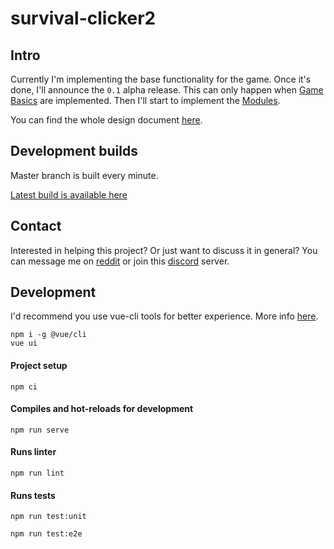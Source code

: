 # survival-clicker2

## Intro

Currently I'm implementing the base functionality for the game. Once it's done, I'll announce the `0.1` alpha release. This can only happen when [Game Basics](docs/Design-Document/Game-Basics-2b1a9919-aaaa-4a60-92ef-09ce8b88e96b.md) are implemented. Then I'll start to implement the [Modules](docs/Design-Document/Modules-c911879c-ec8c-4106-86d0-a8b9468d5bb8.md).

You can find the whole design document [here](docs/Design-Document/Design-Document-e000f04c-b05b-4dfc-83b0-3770f478d276.md).

## Development builds

Master branch is built every minute.

[Latest build is available here](https://dev.sc2.7777.lt)

## Contact
Interested in helping this project? Or just want to discuss it in general? You can message me on [reddit](https://www.reddit.com/user/mantas6) or join this [discord](https://discord.gg/DMXvm7W) server.

## Development

I'd recommend you use vue-cli tools for better experience. More info [here](https://cli.vuejs.org/guide/#cli).

```
npm i -g @vue/cli
vue ui
```

#### Project setup
```
npm ci
```

#### Compiles and hot-reloads for development
```
npm run serve
```

#### Runs linter
```
npm run lint
```

#### Runs tests
```
npm run test:unit

npm run test:e2e
```
